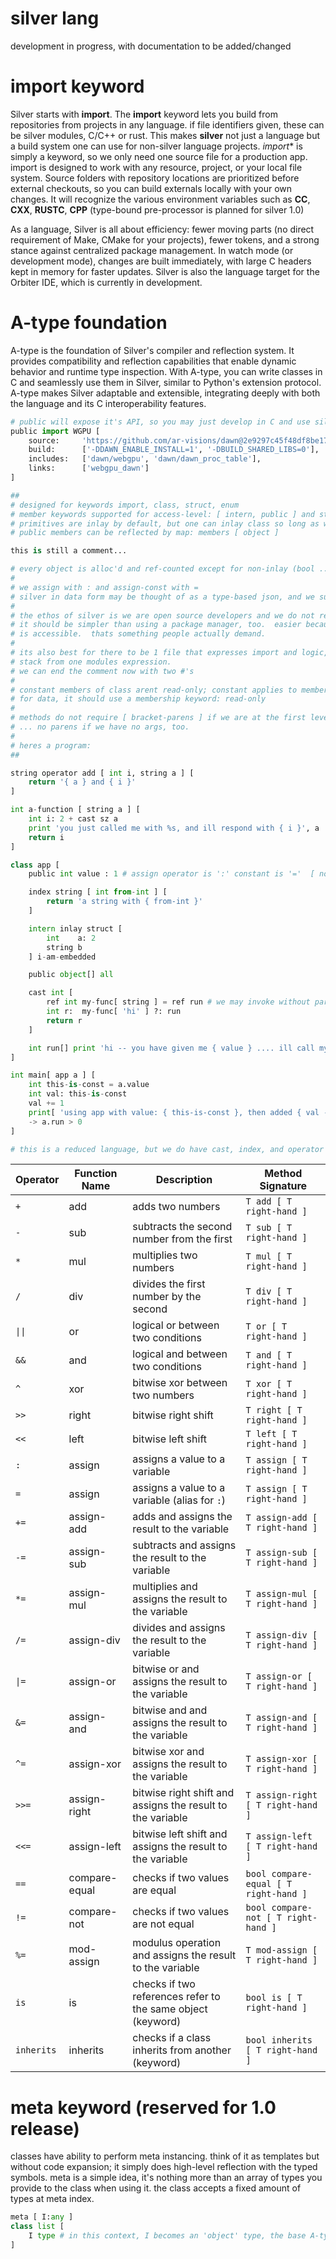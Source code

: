 # **silver** lang
development in progress, with documentation to be added/changed

# **import** keyword
Silver starts with **import**. The **import** keyword lets you build from repositories from projects in any language. if file identifiers given, these can be silver modules, C/C++ or rust.  This makes **silver** not just a language but a build system one can use for non-silver language projects. *import** is simply a keyword, so we only need one source file for a production app. import is designed to work with any resource, project, or your local file system. Source folders with repository locations are prioritized before external checkouts, so you can build externals locally with your own changes.  It will recognize the various environment variables such as **CC**, **CXX**, **RUSTC**, **CPP** (type-bound pre-processor is planned for silver 1.0)

As a language, Silver is all about efficiency: fewer moving parts (no direct requirement of Make, CMake for your projects), fewer tokens, and a strong stance against centralized package management. In watch mode (or development mode), changes are built immediately, with large C headers kept in memory for faster updates. Silver is also the language target for the Orbiter IDE, which is currently in development.

# **A-type** foundation
A-type is the foundation of Silver's compiler and reflection system. It provides compatibility and reflection capabilities that enable dynamic behavior and runtime type inspection. With A-type, you can write classes in C and seamlessly use them in Silver, similar to Python's extension protocol. A-type makes Silver adaptable and extensible, integrating deeply with both the language and its C interoperability features.

```python
# public will expose it's API, so you may just develop in C and use silver as build system
public import WGPU [
    source:     'https://github.com/ar-visions/dawn@2e9297c45f48df8be17b4f3d2595063504dac16c',
    build:      ['-DDAWN_ENABLE_INSTALL=1', '-DBUILD_SHARED_LIBS=0'],
    includes:   ['dawn/webgpu', 'dawn/dawn_proc_table'],
    links:      ['webgpu_dawn']
]

##
# designed for keywords import, class, struct, enum
# member keywords supported for access-level: [ intern, public ] and store: [ read-only, inlay ]
# primitives are inlay by default, but one can inlay class so long as we are ok with copying trivially or by method
# public members can be reflected by map: members [ object ]

this is still a comment...

# every object is alloc'd and ref-counted except for non-inlay (bool ... i8 -> i64, f32 -> f64, inlaid structs etc)
#
# we assign with : and assign-const with =
# silver in data form may be thought of as a type-based json, and we support this form of serialization
#
# the ethos of silver is we are open source developers and we do not rely on specific package managers
# it should be simpler than using a package manager, too.  easier because you know the entire world
# is accessible.  thats something people actually demand.
#
# its also best for there to be 1 file that expresses import and logic, so we may build the entire
# stack from one modules expression.
# we can end the comment now with two #'s
#
# constant members of class arent read-only; constant applies to membership alone
# for data, it should use a membership keyword: read-only
#
# methods do not require [ bracket-parens ] if we are at the first level of expression
# ... no parens if we have no args, too.
#
# heres a program:
##

string operator add [ int i, string a ] [
    return '{ a } and { i }'
]

int a-function [ string a ] [
    int i: 2 + cast sz a
    print 'you just called me with %s, and ill respond with { i }', a
    return i
]

class app [
    public int value : 1 # assign operator is ':' constant is '='  [ no const decorator ]

    index string [ int from-int ] [
        return 'a string with { from-int }'
    ]

    intern inlay struct [
        int    a: 2
        string b
    ] i-am-embedded

    public object[] all

    cast int [
        ref int my-func[ string ] = ref run # we may invoke without parens, but ref is simply storing its address and implicit targeting
        int r:  my-func[ 'hi' ] ?: run
        return r
    ]

    int run[] print 'hi -- you have given me { value } .... ill call my own indexing method: { this[ 2 ] }' -> 2
]

int main[ app a ] [
    int this-is-const = a.value
    int val: this-is-const
    val += 1
    print[ 'using app with value: { this-is-const }, then added { val - this-is-const } ... our int is fixed at 64bit' ]
    -> a.run > 0
]

# this is a reduced language, but we do have cast, index, and operator overloading


```
| Operator | Function Name  | Description                                                   | Method Signature                              |
|----------|----------------|---------------------------------------------------------------|-----------------------------------------------|
| `+`      | add            | adds two numbers                                              | `T add [ T right-hand ]`                      |
| `-`      | sub            | subtracts the second number from the first                    | `T sub [ T right-hand ]`                      |
| `*`      | mul            | multiplies two numbers                                        | `T mul [ T right-hand ]`                      |
| `/`      | div            | divides the first number by the second                        | `T div [ T right-hand ]`                      |
| `\|\|`     | or             | logical or between two conditions                             | `T or [ T right-hand ]`                       |
| `&&`     | and            | logical and between two conditions                            | `T and [ T right-hand ]`                      |
| `^`      | xor            | bitwise xor between two numbers                               | `T xor [ T right-hand ]`                      |
| `>>`     | right          | bitwise right shift                                           | `T right [ T right-hand ]`                    |
| `<<`     | left           | bitwise left shift                                            | `T left [ T right-hand ]`                     |
| `:`      | assign         | assigns a value to a variable                                 | `T assign [ T right-hand ]`                   |
| `=`      | assign         | assigns a value to a variable (alias for `:`)                 | `T assign [ T right-hand ]`                   |
| `+=`     | assign-add     | adds and assigns the result to the variable                   | `T assign-add [ T right-hand ]`               |
| `-=`     | assign-sub     | subtracts and assigns the result to the variable              | `T assign-sub [ T right-hand ]`               |
| `*=`     | assign-mul     | multiplies and assigns the result to the variable             | `T assign-mul [ T right-hand ]`               |
| `/=`     | assign-div     | divides and assigns the result to the variable                | `T assign-div [ T right-hand ]`               |
| `\|=`     | assign-or      | bitwise or and assigns the result to the variable             | `T assign-or [ T right-hand ]`                |
| `&=`     | assign-and     | bitwise and and assigns the result to the variable            | `T assign-and [ T right-hand ]`               |
| `^=`     | assign-xor     | bitwise xor and assigns the result to the variable            | `T assign-xor [ T right-hand ]`               |
| `>>=`    | assign-right   | bitwise right shift and assigns the result to the variable    | `T assign-right [ T right-hand ]`             |
| `<<=`    | assign-left    | bitwise left shift and assigns the result to the variable     | `T assign-left [ T right-hand ]`              |
| `==`     | compare-equal  | checks if two values are equal                                | `bool compare-equal [ T right-hand ]`         |
| `!=`     | compare-not    | checks if two values are not equal                            | `bool compare-not [ T right-hand ]`           |
| `%=`     | mod-assign     | modulus operation and assigns the result to the variable      | `T mod-assign [ T right-hand ]`               |
| `is`     | is             | checks if two references refer to the same object (keyword)   | `bool is [ T right-hand ]`                    |
| `inherits`| inherits      | checks if a class inherits from another (keyword)             | `bool inherits [ T right-hand ]`              |



# **meta** keyword (reserved for 1.0 release)
classes have ability to perform meta instancing.  think of it as templates but without code expansion; it simply does high-level reflection with the typed symbols.  meta is a simple idea, it's nothing more than an array of types you provide to the class when using it.  the class accepts a fixed amount of types at meta index.  
```python
meta [ I:any ]
class list [
    I type # in this context, I becomes an 'object' type, the base A-type we're ABI compatible with
]
